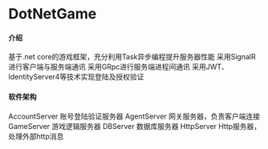 # DotNetGame

#### 介绍
基于.net core的游戏框架，充分利用Task异步编程提升服务器性能
采用SignalR进行客户端与服务端通讯
采用GRpc进行服务端进程间通讯
采用JWT、IdentityServer4等技术实现登陆及授权验证

#### 软件架构
AccountServer 账号登陆验证服务器
AgentServer 网关服务器，负责客户端连接
GameServer 游戏逻辑服务器
DBServer 数据库服务器
HttpServer Http服务器，处理外部http消息
